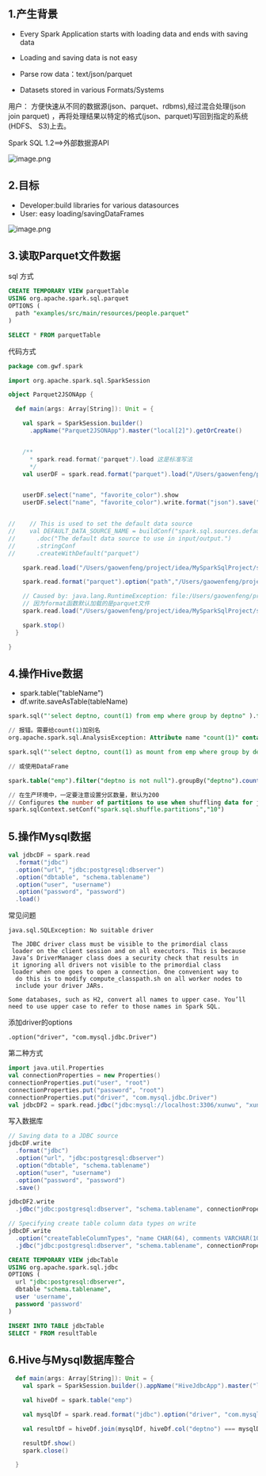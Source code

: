 ## 1.产生背景

- Every Spark Application starts with loading data and ends with saving data

- Loading and saving data is not easy

- Parse row data：text/json/parquet

- Datasets stored in various Formats/Systems

用户：
    方便快速从不同的数据源(json、parquet、rdbms),经过混合处理(json join parquet) ，再将处理结果以特定的格式(json、parquet)写回到指定的系统(HDFS、 S3)上去。

Spark SQL 1.2==>外部数据源API

![image.png](https://upload-images.jianshu.io/upload_images/7220971-e56dc58e971327c9.png?imageMogr2/auto-orient/strip%7CimageView2/2/w/1240)

## 2.目标

- Developer:build libraries for various datasources
- User: easy loading/savingDataFrames

![image.png](https://upload-images.jianshu.io/upload_images/7220971-501832f4faeda09d.png?imageMogr2/auto-orient/strip%7CimageView2/2/w/1240)


## 3.读取Parquet文件数据

sql 方式
```sql
CREATE TEMPORARY VIEW parquetTable
USING org.apache.spark.sql.parquet
OPTIONS (
  path "examples/src/main/resources/people.parquet"
)

SELECT * FROM parquetTable
```    

代码方式
```scala
package com.gwf.spark

import org.apache.spark.sql.SparkSession

object Parquet2JSONApp {

  def main(args: Array[String]): Unit = {

    val spark = SparkSession.builder()
      .appName("Parquet2JSONApp").master("local[2]").getOrCreate()


    /**
      * spark.read.format("parquet").load 这是标准写法
      */
    val userDF = spark.read.format("parquet").load("/Users/gaowenfeng/project/idea/MySparkSqlProject/src/main/resources/users.parquet")


    userDF.select("name", "favorite_color").show
    userDF.select("name", "favorite_color").write.format("json").save("/Users/gaowenfeng/project/idea/MySparkSqlProject/src/main/resources/users_copy")


//    // This is used to set the default data source
//    val DEFAULT_DATA_SOURCE_NAME = buildConf("spark.sql.sources.default")
//      .doc("The default data source to use in input/output.")
//      .stringConf
//      .createWithDefault("parquet")

    spark.read.load("/Users/gaowenfeng/project/idea/MySparkSqlProject/src/main/resources/users.parquet").show()

    spark.read.format("parquet").option("path","/Users/gaowenfeng/project/idea/MySparkSqlProject/src/main/resources/users.parquet").load().show()

    // Caused by: java.lang.RuntimeException: file:/Users/gaowenfeng/project/idea/MySparkSqlProject/src/main/resources/people.json is not a Parquet file. expected magic number at tail [80, 65, 82, 49] but found [49, 57, 125, 10]
    // 因为format函数默认加载的是parquet文件
    spark.read.load("/Users/gaowenfeng/project/idea/MySparkSqlProject/src/main/resources/people.json").show()

    spark.stop()
  }

}

```

## 4.操作Hive数据

- spark.table("tableName")
- df.write.saveAsTable(tableName)

```sql
spark.sql("'select deptno, count(1) from emp where group by deptno" ).filter("deptno is not null").write. saveAsTable("hive_ table_ 1")

// 报错。需要给count(1)加别名
org.apache.spark.sql.AnalysisException: Attribute name "count(1)" contains invalid character(s) among ",;[)()Xnt=". Please use alias to rename it.;

spark.sql("'select deptno, count(1) as mount from emp where group by deptno" ).filter("deptno is not null").write. saveAsTable("hive_ table_ 1")

// 或使用DataFrame

spark.table("emp").filter("deptno is not null").groupBy("deptno").count.write.saveAsTable("hive_table")

// 在生产环境中，一定要注意设置分区数量，默认为200
// Configures the number of partitions to use when shuffling data for joins or aggregations.
spark.sqlContext.setConf("spark.sql.shuffle.partitions","10")
```



## 5.操作Mysql数据

```scala
val jdbcDF = spark.read
  .format("jdbc")
  .option("url", "jdbc:postgresql:dbserver")
  .option("dbtable", "schema.tablename")
  .option("user", "username")
  .option("password", "password")
  .load()
```

常见问题

```
java.sql.SQLException: No suitable driver

 The JDBC driver class must be visible to the primordial class 
 loader on the client session and on all executors. This is because
 Java’s DriverManager class does a security check that results in 
 it ignoring all drivers not visible to the primordial class 
 loader when one goes to open a connection. One convenient way to
  do this is to modify compute_classpath.sh on all worker nodes to 
  include your driver JARs.
  
Some databases, such as H2, convert all names to upper case. You’ll need to use upper case to refer to those names in Spark SQL.
```

添加driver的options

```
.option("driver", "com.mysql.jdbc.Driver")

```


第二种方式
```scala
import java.util.Properties
val connectionProperties = new Properties()
connectionProperties.put("user", "root")
connectionProperties.put("password", "root")
connectionProperties.put("driver", "com.mysql.jdbc.Driver")
val jdbcDF2 = spark.read.jdbc("jdbc:mysql://localhost:3306/xunwu", "xunwu.house", connectionProperties)
```

写入数据库

```scala
// Saving data to a JDBC source
jdbcDF.write
  .format("jdbc")
  .option("url", "jdbc:postgresql:dbserver")
  .option("dbtable", "schema.tablename")
  .option("user", "username")
  .option("password", "password")
  .save()

jdbcDF2.write
  .jdbc("jdbc:postgresql:dbserver", "schema.tablename", connectionProperties)

// Specifying create table column data types on write
jdbcDF.write
  .option("createTableColumnTypes", "name CHAR(64), comments VARCHAR(1024)")
  .jdbc("jdbc:postgresql:dbserver", "schema.tablename", connectionProperties)
```

```sql
CREATE TEMPORARY VIEW jdbcTable
USING org.apache.spark.sql.jdbc
OPTIONS (
  url "jdbc:postgresql:dbserver",
  dbtable "schema.tablename",
  user 'username',
  password 'password'
)

INSERT INTO TABLE jdbcTable
SELECT * FROM resultTable
```

## 6.Hive与Mysql数据库整合
```scala
  def main(args: Array[String]): Unit = {
    val spark = SparkSession.builder().appName("HiveJdbcApp").master("local[2]").getOrCreate()

    val hiveDf = spark.table("emp")

    val mysqlDf = spark.read.format("jdbc").option("driver", "com.mysql.jdbc.Driver").option("url", "jdbc:mysql://localhost:3306/xunwu").option("dbtable", "xunwu.house").option("user", "root").option("password", "root").load()

    val resultDf = hiveDf.join(mysqlDf, hiveDf.col("deptno") === mysqlDf.col("id")).select(hiveDf.col("ename"), mysqlDf.col("title"))

    resultDf.show()
    spark.close()

  }
```


